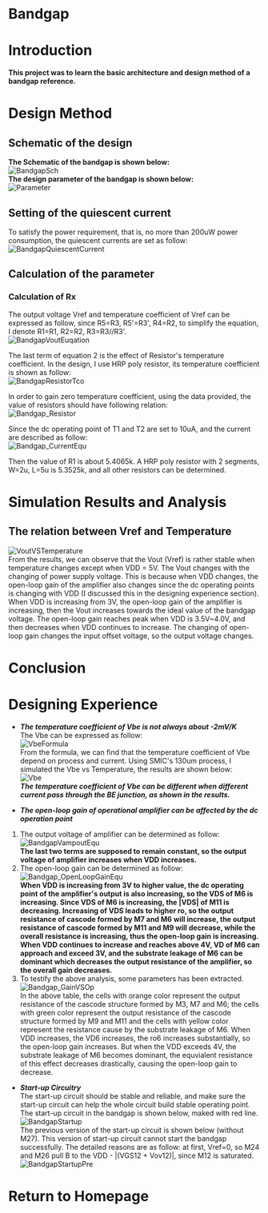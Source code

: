 # Bandgap   

# Introduction   
**This project was to learn the basic architecture and design method of a bandgap reference.**   

# Design Method   
## Schematic of the design   
**The Schematic of the bandgap is shown below:**   
![BandgapSch](img/BandgapSch.jpg)   
**The design parameter of the bandgap is shown below:**   
![Parameter](img/bandgapparameter.jpg)  

## Setting of the quiescent current
To satisfy the power requirement, that is, no more than 200uW power consumption, the quiescent currents are set as follow:   
![BandgapQuiescentCurrent](img/BandgapQuiescentCurrent.jpg)  

## Calculation of the parameter
### Calculation of Rx
The output voltage Vref and temperature coefficient of Vref can be expressed as follow, since R5=R3, R5'=R3', R4=R2, to simplify the equation, I denote R1=R1, R2=R2, R3=R3//R3'.   
![BandgapVoutEuqation](img/BandgapVoutEuqation.jpg)  

The last term of equation 2 is the effect of Resistor's temperature coefficient. In the design, I use HRP poly resistor, its temperature coefficient is shown as follow:   
![BandgapResistorTco](img/BandgapResistorTco.jpg)   

In order to gain zero temperature coefficient, using the data provided,  the value of resistors should have following relation:   
![Bandgap_Resistor](img/Bandgap_Resistor.jpg)   

Since the dc operating point of T1 and T2 are set to 10uA, and the current are described as follow:   
![Bandgap_CurrentEqu](img/Bandgap_CurrentEqu.jpg)   

Then the value of R1 is about 5.4065k. A HRP poly resistor with 2 segments, W=2u, L=5u is 5.3525k, and all other resistors can be determined.   


# Simulation Results and Analysis   
## The relation between Vref and Temperature
![VoutVSTemperature](img/VoutVSTemperature.jpg)   
From the results, we can observe that the Vout (Vref) is rather stable when temperature changes except when VDD = 5V. The Vout changes with the changing of power supply voltage. This is because when VDD changes, the open-loop gain of the amplifier also changes since the dc operating points is changing with VDD (I discussed this in the designing experience section). When VDD is increasing from 3V, the open-loop gain of the amplifier is increasing, then the Vout increases towards the ideal value of the bandgap voltage. The open-loop gain reaches peak when VDD is 3.5V~4.0V, and then decreases when VDD continues to increase. The changing of open-loop gain changes the input offset voltage, so the output voltage changes.   

# Conclusion   

# Designing Experience   
+ ***The temperature coefficient of Vbe is not always about -2mV/K***   
The Vbe can be expressed as follow:   
![VbeFormula](img/VbeFormula.jpg)  
From the formula, we can find that the temperature coefficient of Vbe depend on process and current. Using SMIC's 130um process, I simulated the Vbe vs Temperature, the results are shown below:   
![Vbe](img/Vbe.jpg)  
***The temperature coefficient of Vbe can be different when different current pass through the BE junction, as shown in the results.***   

+ ***The open-loop gain of operational amplifier can be affected by the dc operation point***   
1. The output voltage of amplifier can be determined as follow:   
![BandgapVampoutEqu](img/BandgapVampoutEqu.jpg)   
**The last two terms are supposed to remain constant, so the output voltage of amplifier increases when VDD increases.**   
2. The open-loop gain can be determined as follow:   
![Bandgap_OpenLoopGainEqu](img/Bandgap_OpenLoopGainEqu.jpg)   
**When VDD is increasing from 3V to higher value, the dc operating point of the amplifier's output is also increasing, so the VDS of M6 is increasing. Since VDS of M6 is increasing, the |VDS| of M11 is decreasing. Increasing of VDS leads to higher ro, so the output resistance of cascode formed by M7 and M6 will increase, the output resistance of cascode formed by M11 and M9 will decrease, while the overall resistance is increasing, thus the open-loop gain is increasing. When VDD continues to increase and reaches above 4V, VD of M6 can approach and exceed 3V, and the substrate leakage of M6 can be dominant which decreases the output resistance of the amplifier, so the overall gain decreases.**   
3. To testify the above analysis, some parameters has been extracted.   
![Bandgap_GainVSOp](img/Bandgap_GainVSOp.jpg)   
In the above table, the cells with orange color represent the output resistance of the cascode structure formed by M3, M7 and M6; the cells with green color represent the output resistance of the cascode structure formed by M9 and M11 and the cells with yellow color represent the resistance cause by the substrate leakage of M6. When VDD increases, the VD6 increases, the ro6 increases substantially, so the open-loop gain increases. But when the VDD exceeds 4V, the substrate leakage of M6 becomes dominant, the equvialent resistance of this effect decreases drastically, causing the open-loop gain to decrease.   


+ ***Start-up Circuitry***   
The start-up circuit should be stable and reliable, and make sure the start-up circuit can help the whole circuit build stable operating point. The start-up circuit in the bandgap is shown below, maked with red line.   
![BandgapStartup](img/BandgapStartup.jpg)   
The previous version of the start-up circuit is shown below (without M27). This version of start-up circuit cannot start the bandgap successfully. The detailed reasons are as follow: at first, Vref=0, so M24 and M26 pull B to the VDD - |(VGS12 + Vov12)|, since M12 is saturated.   
![BandgapStartupPre](img/BandgapStartupPre.jpg)   

# Return to Homepage   
